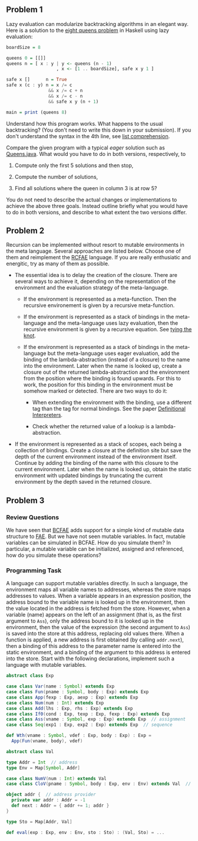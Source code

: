 ## Problem 1

Lazy evaluation can modularize backtracking algorithms in an elegant way.  Here
is a solution to the [eight queens
problem](https://en.wikipedia.org/wiki/Eight_queens_puzzle) in Haskell using
lazy evaluation:

```haskell
boardSize = 8

queens 0 = [[]]
queens n = [ x : y | y <- queens (n - 1)
                   , x <- [1 .. boardSize], safe x y 1 ]

safe x []      n = True
safe x (c : y) n = x /= c
                && x /= c + n
                && x /= c - n
                && safe x y (n + 1)

main = print (queens 8)
```

Understand how this program works.  What happens to the usual backtracking?
(You don't need to write this down in your submission).  If you don't
understand the syntax in the 4th line, see [list
comprehension](http://www.haskell.org/haskellwiki/List_comprehension).

Compare the given program with a typical _eager_ solution such as
[Queens.java](http://www.cs.princeton.edu/introcs/23recursion/Queens.java.html).
What would you have to do in both versions, respectively, to

1. Compute only the first 5 solutions and then stop,

2. Compute the number of solutions,

3. Find all solutions where the queen in column 3 is at row 5?

You do not need to describe the actual changes or implementations to achieve
the above three goals.  Instead outline briefly what you would have to do in
both versions, and describe to what extent the two versions differ.

## Problem 2

Recursion can be implemented without resort to mutable environments in the meta
language.  Several approaches are listed below.  Choose one of them and
reimplement the [RCFAE](../../lecturenotes/08-rcfae.scala) language.  If you
are really enthusiatic and energitic, try as many of them as possible.

- The essential idea is to delay the creation of the closure.  There are
  several ways to achieve it, depending on the representation of the
  environment and the evaluation strategy of the meta-language.

    - If the environment is represented as a meta-function.  Then the recursive
      environement is given by a recursive meta-function.

    - If the environment is represented as a stack of bindings in the
      meta-language and the meta-language uses lazy evaluation, then the
      recursive environment is given by a recursive equation.  See [tying the
      knot](http://www.haskell.org/haskellwiki/Tying_the_Knot).

    - If the environment is represented as a stack of bindings in the
      meta-language but the meta-language uses eager evaluation, add the
      binding of the lambda-abstraction (instead of a closure) to the name into
      the environment.  Later when the name is looked up, create a closure out
      of the returned lambda-abstraction and the environment from the position
      where the binding is found upwards.  For this to work, the position for
      this binding in the environment must be somehow marked or detected.
      There are two ways to do it:

        - When extending the environment with the binding, use a different tag
          than the tag for normal bindings.  See the paper [Definitional
          Interpreters](http://cs.au.dk/~hosc/local/HOSC-11-4-pp363-397.pdf).

        - Check whether the returned value of a lookup is a lambda-abstraction.

- If the environment is represented as a stack of scopes, each being a
  collection of bindings.  Create a closure at the definition site but save the
  depth of the current environment instead of the environment itself.  Continue
  by adding the binding of the name with this closure to the current
  environment.  Later when the name is looked up, obtain the static environment
  with updated bindings by truncating the current environment by the depth
  saved in the returned closure.

## Problem 3

### Review Questions

We have seen that [BCFAE](../../lecturenotes/09-bcfae.scala) adds support for
a simple kind of mutable data structure to
[FAE](../../lecturenates/05-fae.scala).  But we have not seen mutable
variables.  In fact, mutable variables can be simulated in BCFAE.  How do you
simulate them?  In particular, a mutable variable can be initialized, assigned
and referenced, how do you simulate these operations?

### Programming Task

A language can support mutable variables directly.  In such a language, the
environment maps all variable names to addresses, whereas the store maps
addresses to values.  When a variable appears in an expression position, the
address bound to the variable name is looked up in the environment, then the
value located in the address is fetched from the store.  However, when
a variable (name) appears on the left of an assignment (that is, as the first
argument to `Ass`), only the address bound to it is looked up in the
environment, then the value of the expression (the second argument to `Ass`) is
saved into the store at this address, replacing old values there.  When
a function is applied, a new address is first obtained (by calling
`addr.next`), then a binding of this address to the parameter name is entered
into the static environment, and a binding of the argument to this address is
entered into the store.  Start with the following declarations, implement such
a language with mutable variables.

```scala
abstract class Exp

case class Var(name : Symbol) extends Exp
case class Fun(pname : Symbol, body : Exp) extends Exp
case class App(fexp : Exp, aexp : Exp) extends Exp
case class Num(num : Int) extends Exp
case class Add(lhs : Exp, rhs : Exp) extends Exp
case class If0(cond : Exp, texp : Exp, fexp : Exp) extends Exp
case class Ass(vname : Symbol, exp : Exp) extends Exp  // assignment
case class Seq(exp1 : Exp, exp2 : Exp) extends Exp  // sequence

def Wth(vname : Symbol, vdef : Exp, body : Exp) : Exp =
  App(Fun(vname, body), vdef)

abstract class Val

type Addr = Int  // address
type Env = Map[Symbol, Addr]

case class NumV(num : Int) extends Val
case class CloV(pname : Symbol, body : Exp, env : Env) extends Val  // closure

object addr {  // address provider
  private var addr : Addr = -1
  def next : Addr = { addr += 1; addr }
}

type Sto = Map[Addr, Val]

def eval(exp : Exp, env : Env, sto : Sto) : (Val, Sto) = ...
```

